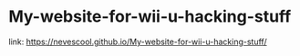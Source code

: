 # My-website-for-wii-u-hacking-stuff
link: https://nevescool.github.io/My-website-for-wii-u-hacking-stuff/
